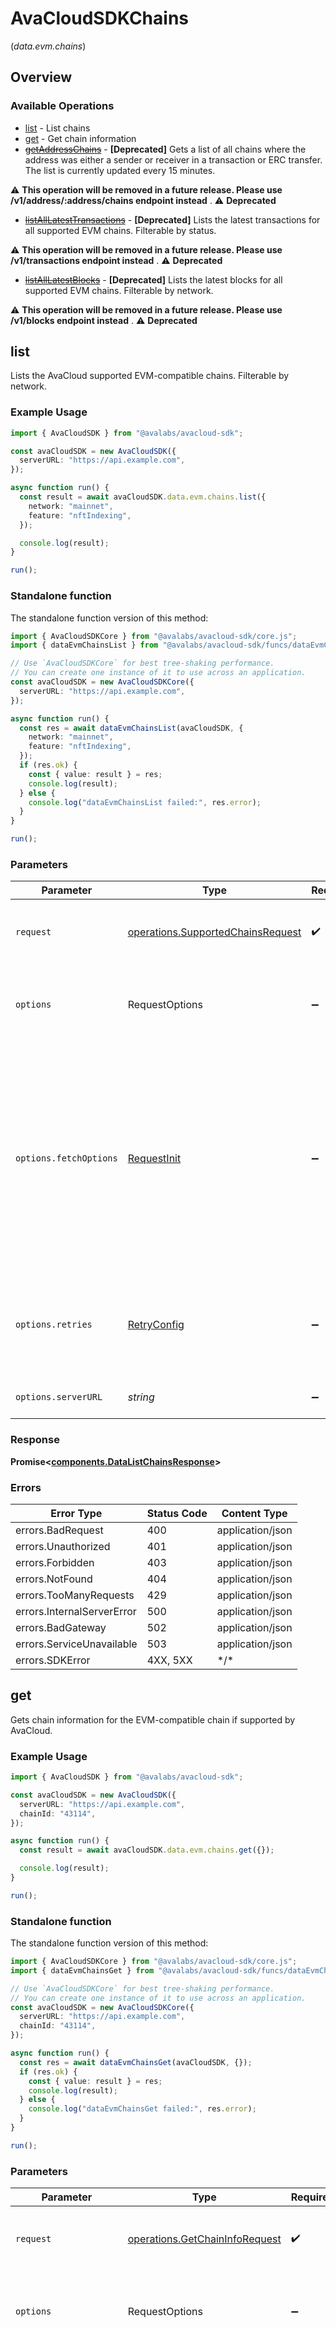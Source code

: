 # AvaCloudSDKChains
(*data.evm.chains*)

## Overview

### Available Operations

* [list](#list) - List chains
* [get](#get) - Get chain information
* [~~getAddressChains~~](#getaddresschains) - **[Deprecated]** Gets a list of all chains where the address was either a sender or receiver in a transaction or ERC transfer. The list is currently updated every 15 minutes.

⚠️ **This operation will be removed in a future release.  Please use /v1/address/:address/chains endpoint instead** . :warning: **Deprecated**
* [~~listAllLatestTransactions~~](#listalllatesttransactions) - **[Deprecated]** Lists the latest transactions for all supported EVM chains. Filterable by status.

⚠️ **This operation will be removed in a future release.  Please use /v1/transactions endpoint instead** . :warning: **Deprecated**
* [~~listAllLatestBlocks~~](#listalllatestblocks) - **[Deprecated]** Lists the latest blocks for all supported EVM chains. Filterable by network.

⚠️ **This operation will be removed in a future release.  Please use /v1/blocks endpoint instead** . :warning: **Deprecated**

## list

Lists the AvaCloud supported EVM-compatible chains. Filterable by network.

### Example Usage

```typescript
import { AvaCloudSDK } from "@avalabs/avacloud-sdk";

const avaCloudSDK = new AvaCloudSDK({
  serverURL: "https://api.example.com",
});

async function run() {
  const result = await avaCloudSDK.data.evm.chains.list({
    network: "mainnet",
    feature: "nftIndexing",
  });

  console.log(result);
}

run();
```

### Standalone function

The standalone function version of this method:

```typescript
import { AvaCloudSDKCore } from "@avalabs/avacloud-sdk/core.js";
import { dataEvmChainsList } from "@avalabs/avacloud-sdk/funcs/dataEvmChainsList.js";

// Use `AvaCloudSDKCore` for best tree-shaking performance.
// You can create one instance of it to use across an application.
const avaCloudSDK = new AvaCloudSDKCore({
  serverURL: "https://api.example.com",
});

async function run() {
  const res = await dataEvmChainsList(avaCloudSDK, {
    network: "mainnet",
    feature: "nftIndexing",
  });
  if (res.ok) {
    const { value: result } = res;
    console.log(result);
  } else {
    console.log("dataEvmChainsList failed:", res.error);
  }
}

run();
```

### Parameters

| Parameter                                                                                                                                                                      | Type                                                                                                                                                                           | Required                                                                                                                                                                       | Description                                                                                                                                                                    |
| ------------------------------------------------------------------------------------------------------------------------------------------------------------------------------ | ------------------------------------------------------------------------------------------------------------------------------------------------------------------------------ | ------------------------------------------------------------------------------------------------------------------------------------------------------------------------------ | ------------------------------------------------------------------------------------------------------------------------------------------------------------------------------ |
| `request`                                                                                                                                                                      | [operations.SupportedChainsRequest](../../models/operations/supportedchainsrequest.md)                                                                                         | :heavy_check_mark:                                                                                                                                                             | The request object to use for the request.                                                                                                                                     |
| `options`                                                                                                                                                                      | RequestOptions                                                                                                                                                                 | :heavy_minus_sign:                                                                                                                                                             | Used to set various options for making HTTP requests.                                                                                                                          |
| `options.fetchOptions`                                                                                                                                                         | [RequestInit](https://developer.mozilla.org/en-US/docs/Web/API/Request/Request#options)                                                                                        | :heavy_minus_sign:                                                                                                                                                             | Options that are passed to the underlying HTTP request. This can be used to inject extra headers for examples. All `Request` options, except `method` and `body`, are allowed. |
| `options.retries`                                                                                                                                                              | [RetryConfig](../../lib/utils/retryconfig.md)                                                                                                                                  | :heavy_minus_sign:                                                                                                                                                             | Enables retrying HTTP requests under certain failure conditions.                                                                                                               |
| `options.serverURL`                                                                                                                                                            | *string*                                                                                                                                                                       | :heavy_minus_sign:                                                                                                                                                             | An optional server URL to use.                                                                                                                                                 |

### Response

**Promise\<[components.DataListChainsResponse](../../models/components/datalistchainsresponse.md)\>**

### Errors

| Error Type                 | Status Code                | Content Type               |
| -------------------------- | -------------------------- | -------------------------- |
| errors.BadRequest          | 400                        | application/json           |
| errors.Unauthorized        | 401                        | application/json           |
| errors.Forbidden           | 403                        | application/json           |
| errors.NotFound            | 404                        | application/json           |
| errors.TooManyRequests     | 429                        | application/json           |
| errors.InternalServerError | 500                        | application/json           |
| errors.BadGateway          | 502                        | application/json           |
| errors.ServiceUnavailable  | 503                        | application/json           |
| errors.SDKError            | 4XX, 5XX                   | \*/\*                      |

## get

Gets chain information for the EVM-compatible chain if supported by AvaCloud.

### Example Usage

```typescript
import { AvaCloudSDK } from "@avalabs/avacloud-sdk";

const avaCloudSDK = new AvaCloudSDK({
  serverURL: "https://api.example.com",
  chainId: "43114",
});

async function run() {
  const result = await avaCloudSDK.data.evm.chains.get({});

  console.log(result);
}

run();
```

### Standalone function

The standalone function version of this method:

```typescript
import { AvaCloudSDKCore } from "@avalabs/avacloud-sdk/core.js";
import { dataEvmChainsGet } from "@avalabs/avacloud-sdk/funcs/dataEvmChainsGet.js";

// Use `AvaCloudSDKCore` for best tree-shaking performance.
// You can create one instance of it to use across an application.
const avaCloudSDK = new AvaCloudSDKCore({
  serverURL: "https://api.example.com",
  chainId: "43114",
});

async function run() {
  const res = await dataEvmChainsGet(avaCloudSDK, {});
  if (res.ok) {
    const { value: result } = res;
    console.log(result);
  } else {
    console.log("dataEvmChainsGet failed:", res.error);
  }
}

run();
```

### Parameters

| Parameter                                                                                                                                                                      | Type                                                                                                                                                                           | Required                                                                                                                                                                       | Description                                                                                                                                                                    |
| ------------------------------------------------------------------------------------------------------------------------------------------------------------------------------ | ------------------------------------------------------------------------------------------------------------------------------------------------------------------------------ | ------------------------------------------------------------------------------------------------------------------------------------------------------------------------------ | ------------------------------------------------------------------------------------------------------------------------------------------------------------------------------ |
| `request`                                                                                                                                                                      | [operations.GetChainInfoRequest](../../models/operations/getchaininforequest.md)                                                                                               | :heavy_check_mark:                                                                                                                                                             | The request object to use for the request.                                                                                                                                     |
| `options`                                                                                                                                                                      | RequestOptions                                                                                                                                                                 | :heavy_minus_sign:                                                                                                                                                             | Used to set various options for making HTTP requests.                                                                                                                          |
| `options.fetchOptions`                                                                                                                                                         | [RequestInit](https://developer.mozilla.org/en-US/docs/Web/API/Request/Request#options)                                                                                        | :heavy_minus_sign:                                                                                                                                                             | Options that are passed to the underlying HTTP request. This can be used to inject extra headers for examples. All `Request` options, except `method` and `body`, are allowed. |
| `options.retries`                                                                                                                                                              | [RetryConfig](../../lib/utils/retryconfig.md)                                                                                                                                  | :heavy_minus_sign:                                                                                                                                                             | Enables retrying HTTP requests under certain failure conditions.                                                                                                               |
| `options.serverURL`                                                                                                                                                            | *string*                                                                                                                                                                       | :heavy_minus_sign:                                                                                                                                                             | An optional server URL to use.                                                                                                                                                 |

### Response

**Promise\<[components.GetChainResponse](../../models/components/getchainresponse.md)\>**

### Errors

| Error Type                 | Status Code                | Content Type               |
| -------------------------- | -------------------------- | -------------------------- |
| errors.BadRequest          | 400                        | application/json           |
| errors.Unauthorized        | 401                        | application/json           |
| errors.Forbidden           | 403                        | application/json           |
| errors.NotFound            | 404                        | application/json           |
| errors.TooManyRequests     | 429                        | application/json           |
| errors.InternalServerError | 500                        | application/json           |
| errors.BadGateway          | 502                        | application/json           |
| errors.ServiceUnavailable  | 503                        | application/json           |
| errors.SDKError            | 4XX, 5XX                   | \*/\*                      |

## ~~getAddressChains~~

**[Deprecated]** Gets a list of all chains where the address was either a sender or receiver in a transaction or ERC transfer. The list is currently updated every 15 minutes.

⚠️ **This operation will be removed in a future release.  Please use /v1/address/:address/chains endpoint instead** .

> :warning: **DEPRECATED**: This will be removed in a future release, please migrate away from it as soon as possible.

### Example Usage

```typescript
import { AvaCloudSDK } from "@avalabs/avacloud-sdk";

const avaCloudSDK = new AvaCloudSDK({
  serverURL: "https://api.example.com",
});

async function run() {
  const result = await avaCloudSDK.data.evm.chains.getAddressChains({
    address: "0x71C7656EC7ab88b098defB751B7401B5f6d8976F",
  });

  console.log(result);
}

run();
```

### Standalone function

The standalone function version of this method:

```typescript
import { AvaCloudSDKCore } from "@avalabs/avacloud-sdk/core.js";
import { dataEvmChainsGetAddressChains } from "@avalabs/avacloud-sdk/funcs/dataEvmChainsGetAddressChains.js";

// Use `AvaCloudSDKCore` for best tree-shaking performance.
// You can create one instance of it to use across an application.
const avaCloudSDK = new AvaCloudSDKCore({
  serverURL: "https://api.example.com",
});

async function run() {
  const res = await dataEvmChainsGetAddressChains(avaCloudSDK, {
    address: "0x71C7656EC7ab88b098defB751B7401B5f6d8976F",
  });
  if (res.ok) {
    const { value: result } = res;
    console.log(result);
  } else {
    console.log("dataEvmChainsGetAddressChains failed:", res.error);
  }
}

run();
```

### Parameters

| Parameter                                                                                                                                                                      | Type                                                                                                                                                                           | Required                                                                                                                                                                       | Description                                                                                                                                                                    |
| ------------------------------------------------------------------------------------------------------------------------------------------------------------------------------ | ------------------------------------------------------------------------------------------------------------------------------------------------------------------------------ | ------------------------------------------------------------------------------------------------------------------------------------------------------------------------------ | ------------------------------------------------------------------------------------------------------------------------------------------------------------------------------ |
| `request`                                                                                                                                                                      | [operations.GetAddressChainsRequest](../../models/operations/getaddresschainsrequest.md)                                                                                       | :heavy_check_mark:                                                                                                                                                             | The request object to use for the request.                                                                                                                                     |
| `options`                                                                                                                                                                      | RequestOptions                                                                                                                                                                 | :heavy_minus_sign:                                                                                                                                                             | Used to set various options for making HTTP requests.                                                                                                                          |
| `options.fetchOptions`                                                                                                                                                         | [RequestInit](https://developer.mozilla.org/en-US/docs/Web/API/Request/Request#options)                                                                                        | :heavy_minus_sign:                                                                                                                                                             | Options that are passed to the underlying HTTP request. This can be used to inject extra headers for examples. All `Request` options, except `method` and `body`, are allowed. |
| `options.retries`                                                                                                                                                              | [RetryConfig](../../lib/utils/retryconfig.md)                                                                                                                                  | :heavy_minus_sign:                                                                                                                                                             | Enables retrying HTTP requests under certain failure conditions.                                                                                                               |
| `options.serverURL`                                                                                                                                                            | *string*                                                                                                                                                                       | :heavy_minus_sign:                                                                                                                                                             | An optional server URL to use.                                                                                                                                                 |

### Response

**Promise\<[components.ListAddressChainsResponse](../../models/components/listaddresschainsresponse.md)\>**

### Errors

| Error Type                 | Status Code                | Content Type               |
| -------------------------- | -------------------------- | -------------------------- |
| errors.BadRequest          | 400                        | application/json           |
| errors.Unauthorized        | 401                        | application/json           |
| errors.Forbidden           | 403                        | application/json           |
| errors.NotFound            | 404                        | application/json           |
| errors.TooManyRequests     | 429                        | application/json           |
| errors.InternalServerError | 500                        | application/json           |
| errors.BadGateway          | 502                        | application/json           |
| errors.ServiceUnavailable  | 503                        | application/json           |
| errors.SDKError            | 4XX, 5XX                   | \*/\*                      |

## ~~listAllLatestTransactions~~

**[Deprecated]** Lists the latest transactions for all supported EVM chains. Filterable by status.

⚠️ **This operation will be removed in a future release.  Please use /v1/transactions endpoint instead** .

> :warning: **DEPRECATED**: This will be removed in a future release, please migrate away from it as soon as possible.

### Example Usage

```typescript
import { AvaCloudSDK } from "@avalabs/avacloud-sdk";

const avaCloudSDK = new AvaCloudSDK({
  serverURL: "https://api.example.com",
});

async function run() {
  const result = await avaCloudSDK.data.evm.chains.listAllLatestTransactions({
    network: "mainnet",
  });

  for await (const page of result) {
    console.log(page);
  }
}

run();
```

### Standalone function

The standalone function version of this method:

```typescript
import { AvaCloudSDKCore } from "@avalabs/avacloud-sdk/core.js";
import { dataEvmChainsListAllLatestTransactions } from "@avalabs/avacloud-sdk/funcs/dataEvmChainsListAllLatestTransactions.js";

// Use `AvaCloudSDKCore` for best tree-shaking performance.
// You can create one instance of it to use across an application.
const avaCloudSDK = new AvaCloudSDKCore({
  serverURL: "https://api.example.com",
});

async function run() {
  const res = await dataEvmChainsListAllLatestTransactions(avaCloudSDK, {
    network: "mainnet",
  });
  if (res.ok) {
    const { value: result } = res;
    for await (const page of result) {
    console.log(page);
  }
  } else {
    console.log("dataEvmChainsListAllLatestTransactions failed:", res.error);
  }
}

run();
```

### Parameters

| Parameter                                                                                                                                                                      | Type                                                                                                                                                                           | Required                                                                                                                                                                       | Description                                                                                                                                                                    |
| ------------------------------------------------------------------------------------------------------------------------------------------------------------------------------ | ------------------------------------------------------------------------------------------------------------------------------------------------------------------------------ | ------------------------------------------------------------------------------------------------------------------------------------------------------------------------------ | ------------------------------------------------------------------------------------------------------------------------------------------------------------------------------ |
| `request`                                                                                                                                                                      | [operations.ListAllLatestTransactionsRequest](../../models/operations/listalllatesttransactionsrequest.md)                                                                     | :heavy_check_mark:                                                                                                                                                             | The request object to use for the request.                                                                                                                                     |
| `options`                                                                                                                                                                      | RequestOptions                                                                                                                                                                 | :heavy_minus_sign:                                                                                                                                                             | Used to set various options for making HTTP requests.                                                                                                                          |
| `options.fetchOptions`                                                                                                                                                         | [RequestInit](https://developer.mozilla.org/en-US/docs/Web/API/Request/Request#options)                                                                                        | :heavy_minus_sign:                                                                                                                                                             | Options that are passed to the underlying HTTP request. This can be used to inject extra headers for examples. All `Request` options, except `method` and `body`, are allowed. |
| `options.retries`                                                                                                                                                              | [RetryConfig](../../lib/utils/retryconfig.md)                                                                                                                                  | :heavy_minus_sign:                                                                                                                                                             | Enables retrying HTTP requests under certain failure conditions.                                                                                                               |
| `options.serverURL`                                                                                                                                                            | *string*                                                                                                                                                                       | :heavy_minus_sign:                                                                                                                                                             | An optional server URL to use.                                                                                                                                                 |

### Response

**Promise\<[operations.ListAllLatestTransactionsResponse](../../models/operations/listalllatesttransactionsresponse.md)\>**

### Errors

| Error Type                 | Status Code                | Content Type               |
| -------------------------- | -------------------------- | -------------------------- |
| errors.BadRequest          | 400                        | application/json           |
| errors.Unauthorized        | 401                        | application/json           |
| errors.Forbidden           | 403                        | application/json           |
| errors.NotFound            | 404                        | application/json           |
| errors.TooManyRequests     | 429                        | application/json           |
| errors.InternalServerError | 500                        | application/json           |
| errors.BadGateway          | 502                        | application/json           |
| errors.ServiceUnavailable  | 503                        | application/json           |
| errors.SDKError            | 4XX, 5XX                   | \*/\*                      |

## ~~listAllLatestBlocks~~

**[Deprecated]** Lists the latest blocks for all supported EVM chains. Filterable by network.

⚠️ **This operation will be removed in a future release.  Please use /v1/blocks endpoint instead** .

> :warning: **DEPRECATED**: This will be removed in a future release, please migrate away from it as soon as possible.

### Example Usage

```typescript
import { AvaCloudSDK } from "@avalabs/avacloud-sdk";

const avaCloudSDK = new AvaCloudSDK({
  serverURL: "https://api.example.com",
});

async function run() {
  const result = await avaCloudSDK.data.evm.chains.listAllLatestBlocks({
    network: "mainnet",
  });

  for await (const page of result) {
    console.log(page);
  }
}

run();
```

### Standalone function

The standalone function version of this method:

```typescript
import { AvaCloudSDKCore } from "@avalabs/avacloud-sdk/core.js";
import { dataEvmChainsListAllLatestBlocks } from "@avalabs/avacloud-sdk/funcs/dataEvmChainsListAllLatestBlocks.js";

// Use `AvaCloudSDKCore` for best tree-shaking performance.
// You can create one instance of it to use across an application.
const avaCloudSDK = new AvaCloudSDKCore({
  serverURL: "https://api.example.com",
});

async function run() {
  const res = await dataEvmChainsListAllLatestBlocks(avaCloudSDK, {
    network: "mainnet",
  });
  if (res.ok) {
    const { value: result } = res;
    for await (const page of result) {
    console.log(page);
  }
  } else {
    console.log("dataEvmChainsListAllLatestBlocks failed:", res.error);
  }
}

run();
```

### Parameters

| Parameter                                                                                                                                                                      | Type                                                                                                                                                                           | Required                                                                                                                                                                       | Description                                                                                                                                                                    |
| ------------------------------------------------------------------------------------------------------------------------------------------------------------------------------ | ------------------------------------------------------------------------------------------------------------------------------------------------------------------------------ | ------------------------------------------------------------------------------------------------------------------------------------------------------------------------------ | ------------------------------------------------------------------------------------------------------------------------------------------------------------------------------ |
| `request`                                                                                                                                                                      | [operations.ListAllLatestBlocksRequest](../../models/operations/listalllatestblocksrequest.md)                                                                                 | :heavy_check_mark:                                                                                                                                                             | The request object to use for the request.                                                                                                                                     |
| `options`                                                                                                                                                                      | RequestOptions                                                                                                                                                                 | :heavy_minus_sign:                                                                                                                                                             | Used to set various options for making HTTP requests.                                                                                                                          |
| `options.fetchOptions`                                                                                                                                                         | [RequestInit](https://developer.mozilla.org/en-US/docs/Web/API/Request/Request#options)                                                                                        | :heavy_minus_sign:                                                                                                                                                             | Options that are passed to the underlying HTTP request. This can be used to inject extra headers for examples. All `Request` options, except `method` and `body`, are allowed. |
| `options.retries`                                                                                                                                                              | [RetryConfig](../../lib/utils/retryconfig.md)                                                                                                                                  | :heavy_minus_sign:                                                                                                                                                             | Enables retrying HTTP requests under certain failure conditions.                                                                                                               |
| `options.serverURL`                                                                                                                                                            | *string*                                                                                                                                                                       | :heavy_minus_sign:                                                                                                                                                             | An optional server URL to use.                                                                                                                                                 |

### Response

**Promise\<[operations.ListAllLatestBlocksResponse](../../models/operations/listalllatestblocksresponse.md)\>**

### Errors

| Error Type                 | Status Code                | Content Type               |
| -------------------------- | -------------------------- | -------------------------- |
| errors.BadRequest          | 400                        | application/json           |
| errors.Unauthorized        | 401                        | application/json           |
| errors.Forbidden           | 403                        | application/json           |
| errors.NotFound            | 404                        | application/json           |
| errors.TooManyRequests     | 429                        | application/json           |
| errors.InternalServerError | 500                        | application/json           |
| errors.BadGateway          | 502                        | application/json           |
| errors.ServiceUnavailable  | 503                        | application/json           |
| errors.SDKError            | 4XX, 5XX                   | \*/\*                      |
